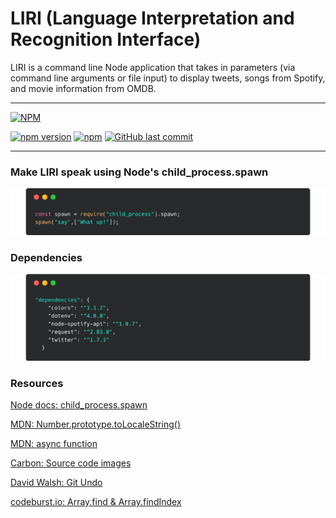 # LIRI (Language Interpretation and Recognition Interface) 

LIRI is a command line Node application that takes in parameters (via command line arguments or file input) to display tweets, songs from Spotify, and movie information from OMDB.

---------------------------
[![NPM](https://nodei.co/npm/liri-cli.png)](https://www.npmjs.com/package/liri-cli)

[![npm version](https://badge.fury.io/js/liri-cli.svg)](https://www.npmjs.com/package/liri-cli)
[![npm](https://img.shields.io/npm/dt/liri-cli.svg)](https://www.npmjs.com/package/liri-cli)
[![GitHub last commit](https://img.shields.io/github/last-commit/jeffreylowy/liri-node-app.svg)](https://github.com/jeffreylowy/liri-node-app)

---------------------------

### Make LIRI speak using Node's child_process.spawn 
<img src="docs/carbon-spawn.png">

### Dependencies
<img src="docs/carbon-dependencies.png">

### Resources 

[Node docs: child_process.spawn](https://nodejs.org/api/child_process.html#child_process_child_process_spawn_command_args_options)

[MDN: Number.prototype.toLocaleString()](https://developer.mozilla.org/en-US/docs/Web/JavaScript/Reference/Global_Objects/Number/toLocaleString)

[MDN: async function](https://developer.mozilla.org/en-US/docs/Web/JavaScript/Reference/Statements/async_function)

[Carbon: Source code images](https://carbon.now.sh/)

[David Walsh: Git Undo](https://davidwalsh.name/git-undo)

[codeburst.io: Array.find & Array.findIndex](https://codeburst.io/learn-javascript-es6-array-find-array-findindex-7fe4f63c6974)
